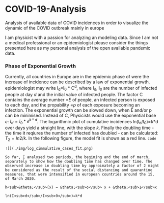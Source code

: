 # COVID-19-Analysis
Analysis of available data of COVID incidences in order to visualize the dynamic of the COVID outbreak mainly in europe

I am physicist with a passion for analyzing an modeling data. Since I am not a medical professional or an epidemiologist please consider the things presented here as my personal analysis of the open available pandemic data.

### Phase of Exponential Growth

Currently, all countries in Europe are in the epidemic phase of were the increase of incidence can be described by a law of exponential growth. epidemiologist may write I<sub>d</sub>=I<sub>0</sub> * C<sup>d</sup>, where I<sub>d</sub>, I<sub>0</sub> are the number of infected people at day <em>d</em> and the initial value of infected people. The factor C contains the average number <em>=E</em> of people, an infected person is exposed to each day, and the propability <em>=p</em> of each exposure becoming an infection. The exponential growth can be slowed down, when E and/or p can be minimised. Instead of C, Physicists would use the exponential base <em>e</em>:  $I_d=I_0 * e^{k*d}$. The logarithmic plot of cumulative incidences ln(I<sub>d</sub>/I<sub>0</sub>)=k*d over days yield a straight line, with the slope $k$. Finally the doubling time - the time it reqiures the number of infected has doubled -  can be calculated: $T_2 = ln2/k$. In the following figure, the model fit is shown as a red line. 
`code`
```
![](./img/log_cimmulative_cases_fit.png)

So far, I analysed two periods, the begining and the end of march, separately to show how the doubling time has changed over time. The observed increase in doubling time by approimately a factor of 2 might be considered as the result of the social distancing and quarantine measures, that were intensified in european countries around the 15. of March 2020.

h<sub>&theta;</sub>(x) = &theta;<sub>o</sub> x + &theta;<sub>1</sub>x

ln(I<sub>d</sub>/I<sub>0</sub>)=k*d
